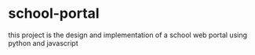 # school-portal
this project is the design and implementation of a school web portal using python and javascript
